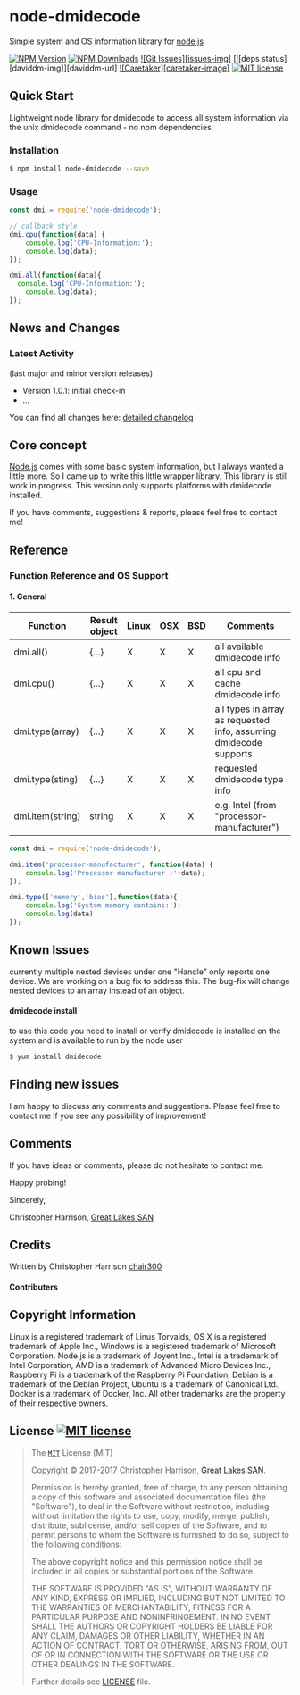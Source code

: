 # node-dmidecode

Simple system and OS information library for [node.js][nodejs-url]

  [![NPM Version][npm-image]][npm-url]
  [![NPM Downloads][downloads-image]][downloads-url]
  [![Git Issues][issues-img]][issues-url]
  [![deps status][daviddm-img]][daviddm-url]
  [![Caretaker][caretaker-image]][caretaker-url]
  [![MIT license][license-img]][license-url]

## Quick Start

Lightweight node library for dmidecode to access all system information via the unix dmidecode command - no npm dependencies.

### Installation

```bash
$ npm install node-dmidecode --save
```

### Usage


```js
const dmi = require('node-dmidecode');

// callback style
dmi.cpu(function(data) {
	console.log('CPU-Information:');
	console.log(data);
});

dmi.all(function(data){
  console.log('CPU-Information:');
	console.log(data);
});
```

## News and Changes

### Latest Activity

(last major and minor version releases)
- Version 1.0.1: initial check-in
- ...

You can find all changes here: [detailed changelog][changelog-url]

## Core concept

[Node.js][nodejs-url] comes with some basic system information, but I always wanted a little more. So I came up to write this
little wrapper library. This library is still work in progress. This version only supports platforms with dmidecode installed.

If you have comments, suggestions & reports, please feel free to contact me!



## Reference

### Function Reference and OS Support

#### 1. General

| Function        | Result object | Linux | OSX | BSD | Comments |
| --------------- | ----- | ----- | ---- | ------- | -------- |
| dmi.all() | {...} | X | X | X | all available dmidecode info |
| dmi.cpu() | {...} | X | X | X | all cpu and cache dmidecode info |
| dmi.type(array) | {...} | X | X | X | all types in array as requested info, assuming dmidecode supports |
| dmi.type(sting) |  {...} | X | X | X | requested dmidecode type info |
| dmi.item(string) | string | X | X | X | e.g. Intel (from "processor-manufacturer") |


```js
const dmi = require('node-dmidecode');

dmi.item('processor-manufacturer', function(data) {
	console.log('Processor manufacturer :'+data);
});

dmi.type(['memory','bios'],function(data){
	console.log('System memory contains:');
	console.log(data)
});

```
## Known Issues

currently multiple nested devices under one "Handle" only reports one device.   We are working on a bug fix to address this.   The bug-fix will change nested devices to an array instead of an object.

#### dmidecode install

to use this code you need to install or verify dmidecode is installed on the system and is available to run by the node user

```bash
$ yum install dmidecode
```

## Finding new issues

I am happy to discuss any comments and suggestions. Please feel free to contact me if you see any possibility of improvement!


## Comments

If you have ideas or comments, please do not hesitate to contact me.


Happy probing!

Sincerely,

Christopher Harrison, [Great Lakes SAN](http://glsan.com)

## Credits

Written by Christopher Harrison [chair300](https://github.com/chair300)

#### Contributers


## Copyright Information

Linux is a registered trademark of Linus Torvalds, OS X is a registered trademark of Apple Inc.,
Windows is a registered trademark of Microsoft Corporation. Node.js is a trademark of Joyent Inc.,
Intel is a trademark of Intel Corporation, AMD is a trademark of Advanced Micro Devices Inc., Raspberry Pi is a trademark of the Raspberry Pi Foundation,
Debian is a trademark of the Debian Project, Ubuntu is a trademark of Canonical Ltd., Docker is a trademark of Docker, Inc.
All other trademarks are the property of their respective owners.

## License [![MIT license][license-img]][license-url]

>The [`MIT`][license-url] License (MIT)
>
>Copyright &copy; 2017-2017 Christopher Harrison, [Great Lakes SAN](http://glsan.com).
>
>Permission is hereby granted, free of charge, to any person obtaining a copy
>of this software and associated documentation files (the "Software"), to deal
>in the Software without restriction, including without limitation the rights
>to use, copy, modify, merge, publish, distribute, sublicense, and/or sell
>copies of the Software, and to permit persons to whom the Software is
>furnished to do so, subject to the following conditions:
>
>The above copyright notice and this permission notice shall be included in
>all copies or substantial portions of the Software.
>
>THE SOFTWARE IS PROVIDED "AS IS", WITHOUT WARRANTY OF ANY KIND, EXPRESS OR
>IMPLIED, INCLUDING BUT NOT LIMITED TO THE WARRANTIES OF MERCHANTABILITY,
>FITNESS FOR A PARTICULAR PURPOSE AND NONINFRINGEMENT. IN NO EVENT SHALL THE
>AUTHORS OR COPYRIGHT HOLDERS BE LIABLE FOR ANY CLAIM, DAMAGES OR OTHER
>LIABILITY, WHETHER IN AN ACTION OF CONTRACT, TORT OR OTHERWISE, ARISING FROM,
>OUT OF OR IN CONNECTION WITH THE SOFTWARE OR THE USE OR OTHER DEALINGS IN
>THE SOFTWARE.
>
>Further details see [LICENSE](LICENSE) file.


[npm-image]: https://img.shields.io/npm/v/systeminformation.svg?style=flat-square
[npm-url]: https://npmjs.org/package/node-dmidecode
[downloads-image]: https://img.shields.io/npm/dm/systeminformation.svg?style=flat-square
[downloads-url]: https://npmjs.org/package/node-dmidecode

[license-url]: https://github.com/chair300/node-dmidecode/blob/master/LICENSE
[license-img]: https://img.shields.io/badge/license-MIT-blue.svg?style=flat-square
[npmjs-license]: https://img.shields.io/npm/l/systeminformation.svg?style=flat-square
[changelog-url]: https://github.com/chair300/node-dmidecode/blob/master/CHANGELOG.md
[caretaker-url]: https://github.com/chair300

[nodejs-url]: https://nodejs.org/en/

[issues-url]: https://github.com/chair300/node-dmidecode/issues
